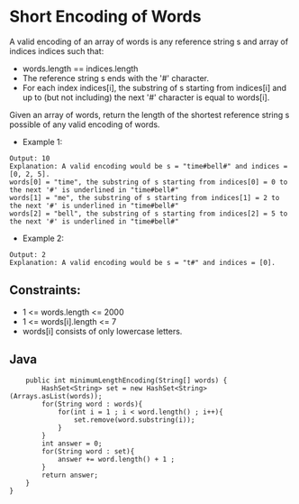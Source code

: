# Short Encoding of Words

A valid encoding of an array of words is any reference string s and array of indices indices such that:

* words.length == indices.length
* The reference string s ends with the '#' character.
* For each index indices[i], the substring of s starting from indices[i] and up to (but not including) the next '#' character is equal to words[i].

Given an array of words, return the length of the shortest reference string s possible of any valid encoding of words.

* Example 1:

~~~Input: words = ["time", "me", "bell"]
Output: 10
Explanation: A valid encoding would be s = "time#bell#" and indices = [0, 2, 5].
words[0] = "time", the substring of s starting from indices[0] = 0 to the next '#' is underlined in "time#bell#"
words[1] = "me", the substring of s starting from indices[1] = 2 to the next '#' is underlined in "time#bell#"
words[2] = "bell", the substring of s starting from indices[2] = 5 to the next '#' is underlined in "time#bell#"
~~~

* Example 2:

~~~Input: words = ["t"]
Output: 2
Explanation: A valid encoding would be s = "t#" and indices = [0].
~~~

## Constraints:

* 1 <= words.length <= 2000
* 1 <= words[i].length <= 7
* words[i] consists of only lowercase letters.

## Java

~~~class Solution {
    public int minimumLengthEncoding(String[] words) {
        HashSet<String> set = new HashSet<String>(Arrays.asList(words));
        for(String word : words){
            for(int i = 1 ; i < word.length() ; i++){
                set.remove(word.substring(i));
            }
        }
        int answer = 0;
        for(String word : set){
            answer += word.length() + 1 ;
        }
        return answer;
    }
}
~~~
